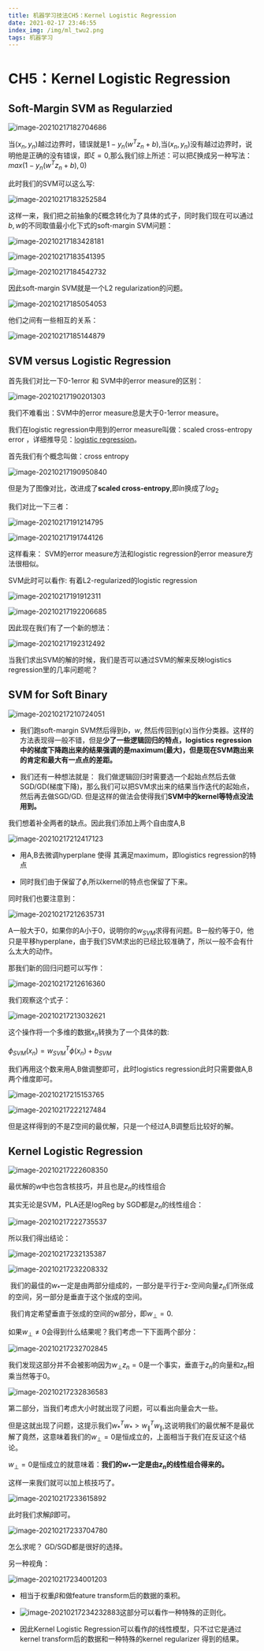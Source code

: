 ```yaml
---
title: 机器学习技法CH5：Kernel Logistic Regression
date: 2021-02-17 23:46:55
index_img: /img/ml_twu2.png
tags: 机器学习
---
```


# CH5：Kernel Logistic Regression

## Soft-Margin SVM as Regularzied

![image-20210217182704686](https://gitee.com/Chillstep/ChillstepPictures/raw/master/master/image-20210217182704686.png)

当$(x_n,y_n)$越过边界时，错误就是$1-y_n(w^Tz_n+b)$,当$(x_n,y_n)$没有越过边界时，说明他是正确的没有错误，即$\xi=0$,那么我们综上所述：可以把$\xi$换成另一种写法：$max(1-y_n(w^Tz_n+b),0)$

此时我们的SVM可以这么写:

![image-20210217183252584](https://gitee.com/Chillstep/ChillstepPictures/raw/master/master/image-20210217183252584.png)



这样一来，我们把之前抽象的$\xi$概念转化为了具体的式子，同时我们现在可以通过 $b,w$的不同取值最小化下式的soft-margin SVM问题：

![image-20210217183428181](https://gitee.com/Chillstep/ChillstepPictures/raw/master/master/image-20210217183428181.png)







![image-20210217183541395](https://gitee.com/Chillstep/ChillstepPictures/raw/master/master/image-20210217183541395.png)

![image-20210217184542732](https://gitee.com/Chillstep/ChillstepPictures/raw/master/master/image-20210217184542732.png)

因此soft-margin SVM就是一个L2 regularization的问题。



![image-20210217185054053](https://gitee.com/Chillstep/ChillstepPictures/raw/master/master/image-20210217185054053.png)

他们之间有一些相互的关系：

![image-20210217185144879](https://gitee.com/Chillstep/ChillstepPictures/raw/master/master/image-20210217185144879.png)



## SVM versus Logistic  Regression

首先我们对比一下0-1error 和 SVM中的error measure的区别：

![image-20210217190201303](https://gitee.com/Chillstep/ChillstepPictures/raw/master/master/image-20210217190201303.png)

我们不难看出：SVM中的error measure总是大于0-1error measure。

我们在logistic regression中用到的error measure叫做：scaled cross-entropy error ，详细推导见：[logistic regression](https://chillstepp.github.io/2021/01/20/CH10%EF%BC%9ALogistic-Regression/)。

首先我们有个概念叫做：cross entropy

![image-20210217190950840](https://gitee.com/Chillstep/ChillstepPictures/raw/master/master/image-20210217190950840.png)

但是为了图像对比，改进成了**scaled cross-entropy**,即$ln$换成了$log_2$



我们对比一下三者：

![image-20210217191214795](https://gitee.com/Chillstep/ChillstepPictures/raw/master/master/image-20210217191214795.png)

![image-20210217191744126](https://gitee.com/Chillstep/ChillstepPictures/raw/master/master/image-20210217191744126.png)

这样看来： SVM的error measure方法和logistic regression的error measure方法很相似。



SVM此时可以看作: 有着L2-regularized的logistic regression

![image-20210217191912311](https://gitee.com/Chillstep/ChillstepPictures/raw/master/master/image-20210217191912311.png)



![image-20210217192206685](https://gitee.com/Chillstep/ChillstepPictures/raw/master/master/image-20210217192206685.png)



因此现在我们有了一个新的想法：

![image-20210217192312492](https://gitee.com/Chillstep/ChillstepPictures/raw/master/master/image-20210217192312492.png)

当我们求出SVM的解的时候，我们是否可以通过SVM的解来反映logistics regression里的几率问题呢？

## SVM for Soft Binary

 

![image-20210217210724051](https://gitee.com/Chillstep/ChillstepPictures/raw/master/master/image-20210217210724051.png)

- 我们跑soft-margin SVM然后得到$b，w$, 然后传回到g(x)当作分类器。这样的方法表现得一般不错，但是**少了一些逻辑回归的特点，logistics regression中的梯度下降跑出来的结果强调的是maximum(最大)，但是现在SVM跑出来的肯定和最大有一点点的差距。**

- 我们还有一种想法就是： 我们做逻辑回归时需要选一个起始点然后去做SGD/GD(梯度下降)，那么我们可以把SVM求出来的结果当作迭代的起始点，然后再去做SGD/GD. 但是这样的做法会使得我们**SVM中的kernel等特点没法用到。**

我们想着补全两者的缺点。因此我们添加上两个自由度A,B

![image-20210217212417123](https://gitee.com/Chillstep/ChillstepPictures/raw/master/master/image-20210217212417123.png)

- 用A,B去微调hyperplane 使得 其满足maximum，即logistics regression的特点

- 同时我们由于保留了$\phi$,所以kernel的特点也保留了下来。

同时我们也要注意到：

![image-20210217212635731](https://gitee.com/Chillstep/ChillstepPictures/raw/master/master/image-20210217212635731.png)

A一般大于0，如果你的A小于0，说明你的$w_{SVM}$求得有问题。B一般约等于0，他只是平移hyperplane，由于我们SVM求出的已经比较准确了，所以一般不会有什么太大的动作。



那我们新的回归问题可以写作：

![image-20210217212616360](https://gitee.com/Chillstep/ChillstepPictures/raw/master/master/image-20210217212616360.png)



我们观察这个式子：

![image-20210217213032621](https://gitee.com/Chillstep/ChillstepPictures/raw/master/master/image-20210217213032621.png)

这个操作将一个多维的数据$x_n$转换为了一个具体的数:

$\phi_{SVM}(x_n)=w_{SVM}^T\phi(x_n)+b_{SVM}$

我们再用这个数来用A,B做调整即可，此时logistics regression此时只需要做A,B两个维度即可。



![image-20210217215153765](https://gitee.com/Chillstep/ChillstepPictures/raw/master/master/image-20210217215153765.png)



![image-20210217222127484](https://gitee.com/Chillstep/ChillstepPictures/raw/master/master/image-20210217222127484.png)

但是这样得到的不是Z空间的最优解，只是一个经过A,B调整后比较好的解。



## Kernel Logistic Regression

![image-20210217222608350](https://gitee.com/Chillstep/ChillstepPictures/raw/master/master/image-20210217222608350.png)

最优解的$w$中也包含核技巧，并且也是$z_n$的线性组合

其实无论是SVM，PLA还是logReg by SGD都是$z_n$的线性组合：

![image-20210217222735537](https://gitee.com/Chillstep/ChillstepPictures/raw/master/master/image-20210217222735537.png)



所以我们得出结论：

![image-20210217232135387](https://gitee.com/Chillstep/ChillstepPictures/raw/master/master/image-20210217232135387.png)

![image-20210217232208332](https://gitee.com/Chillstep/ChillstepPictures/raw/master/master/image-20210217232208332.png)

​	我们的最佳的$w_*$一定是由两部分组成的，一部分是平行于z-空间向量$z_n$们所张成的空间，另一部分是垂直于这个张成的空间。

​	我们肯定希望垂直于张成的空间的w部分，即$w_⊥=0$.

如果$w_⊥\ne 0$会得到什么结果呢？我们考虑一下下面两个部分：

![image-20210217232702845](https://gitee.com/Chillstep/ChillstepPictures/raw/master/master/image-20210217232702845.png)

我们发现这部分并不会被影响因为$w_⊥z_n=0$是一个事实，垂直于$z_n$的向量和$z_n$相乘当然等于0。

![image-20210217232836583](https://gitee.com/Chillstep/ChillstepPictures/raw/master/master/image-20210217232836583.png)

第二部分，当我们考虑大小时就出现了问题，可以看出向量会大一些。

但是这就出现了问题，这提示我们$w_*^Tw_*>w_∥^Tw_∥$,这说明我们的最优解不是最优解了竟然，这意味着我们的$w_⊥=0$是恒成立的，上面相当于我们在反证这个结论。

$w_⊥=0$是恒成立的就意味着：**我们的$w_*$一定是由$z_n$的线性组合得来的。**



这样一来我们就可以加上核技巧了。

![image-20210217233615892](https://gitee.com/Chillstep/ChillstepPictures/raw/master/master/image-20210217233615892.png)

此时我们求解$\beta$即可。

![image-20210217233704780](https://gitee.com/Chillstep/ChillstepPictures/raw/master/master/image-20210217233704780.png)

怎么求呢？ GD/SGD都是很好的选择。



另一种视角：

![image-20210217234001203](https://gitee.com/Chillstep/ChillstepPictures/raw/master/master/image-20210217234001203.png)

- 相当于权重$\beta$和做feature transform后的数据的乘积。

- ![image-20210217234232883](https://gitee.com/Chillstep/ChillstepPictures/raw/master/master/image-20210217234232883.png)这部分可以看作一种特殊的正则化。

- 因此Kernel Logistic Regression可以看作$\beta$的线性模型，只不过它是通过kernel transform后的数据和一种特殊的kernel regularizer 得到的结果。

  
